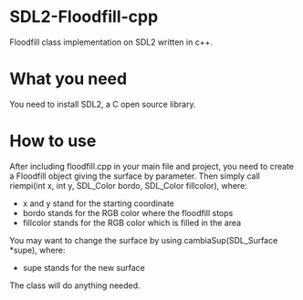# SDL2-Floodfill-cpp
Floodfill class implementation on SDL2 written in c++.

# What you need
You need to install SDL2, a C open source library.

# How to use
After including floodfill.cpp in your main file and project, you need to create a Floodfill object giving the surface by parameter.
Then simply call riempi(int x, int y, SDL_Color bordo, SDL_Color fillcolor), where:
- x and y stand for the starting coordinate
- bordo stands for the RGB color where the floodfill stops
- fillcolor stands for the RGB color which is filled in the area

You may want to change the surface by using cambiaSup(SDL_Surface *supe), where:
- supe stands for the new surface

The class will do anything needed.
